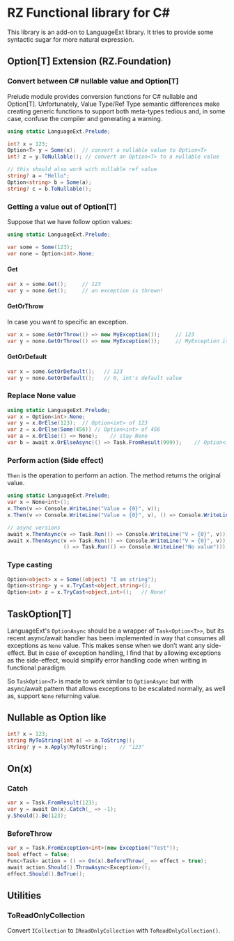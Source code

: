 # RZ Functional library for C#

This library is an add-on to LanguageExt library. It tries to provide some 
syntactic sugar for more natural expression.

## Option[T] Extension (RZ.Foundation) ##

### Convert between C# nullable value and Option[T] ##

Prelude module provides conversion functions for C# nullable and Option[T]. 
Unfortunately, Value Type/Ref Type semantic differences make creating generic functions to
support both meta-types tedious and, in some case, confuse the compiler and generating
a warning. 

```c#
using static LanguageExt.Prelude;

int? x = 123;
Option<T> y = Some(x);  // convert a nullable value to Option<T>
int? z = y.ToNullable(); // convert an Option<T> to a nullable value

// this should also work with nullable ref value
string? a = "Hello";
Option<string> b = Some(a);
string? c = b.ToNullable();
```

### Getting a value out of Option[T] ###

Suppose that we have follow option values:

```c#
using static LanguageExt.Prelude;

var some = Some(123);
var none = Option<int>.None;
```

#### Get ####

```c#
var x = some.Get();     // 123
var y = none.Get();     // an exception is thrown!
```

#### GetOrThrow ####

In case you want to specific an exception.

```c#
var x = some.GetOrThrow(() => new MyException());     // 123
var y = none.GetOrThrow(() => new MyException());     // MyException is thrown!
```

#### GetOrDefault ####

```c#
var x = some.GetOrDefault();   // 123
var y = none.GetOrDefault();   // 0, int's default value
```

### Replace None value ###

```c#
using static LanguageExt.Prelude;
var x = Option<int>.None;
var y = x.OrElse(123);  // Option<int> of 123
var z = x.OrElse(Some(456)) // Option<int> of 456
var a = x.OrElse(() => None);    // stay None
var b = await x.OrElseAsync(() => Task.FromResult(999));    // Option<int> of 999
```

### Perform action (Side effect) ###

`Then` is the operation to perform an action. The method returns the original value.

```c#
using static LanguageExt.Prelude;
var x = None<int>();
x.Then(v => Console.WriteLine("Value = {0}", v));
x.Then(v => Console.WriteLine("Value = {0}", v), () => Console.WriteLine("No value"));

// async versions
await x.ThenAsync(v => Task.Run(() => Console.WriteLine("V = {0}", v)));
await x.ThenAsync(v => Task.Run(() => Console.WriteLine("V = {0}", v)),
                  () => Task.Run(() => Console.WriteLine("No value")));
```

### Type casting ###

```c#
Option<object> x = Some((object) "I am string");
Option<string> y = x.TryCast<object,string>();
Option<int> z = x.TryCast<object,int>();   // None!
```

## TaskOption[T] ##

LanguageExt's `OptionAsync` should be a wrapper of `Task<Option<T>>`, but its recent async/await handler
has been implemented in way that consumes all exceptions as `None` value. This makes sense when we don’t
want any side-effect. But in case of exception handling, I find that by allowing exceptions as the side-effect,
would simplify error handling code when writing in functional paradigm.

So `TaskOption<T>` is made to work similar to `OptionAsync` but with async/await pattern that allows
exceptions to be escalated normally, as well as, support `None` returning value.

## Nullable as Option like

```c#
int? x = 123;
string MyToString(int a) => a.ToString();
string? y = x.Apply(MyToString);    // "123"
```

## On(x)

### Catch

```c#
var x = Task.FromResult(123);
var y = await On(x).Catch(_ => -1);
y.Should().Be(123);
```

### BeforeThrow

```c#
var x = Task.FromException<int>(new Exception("Test"));
bool effect = false;
Func<Task> action = () => On(x).BeforeThrow(_ => effect = true);
await action.Should().ThrowAsync<Exception>();
effect.Should().BeTrue();
```

## Utilities

### ToReadOnlyCollection

Convert `ICollection` to `IReadOnlyCollection` with `ToReadOnlyCollection()`.